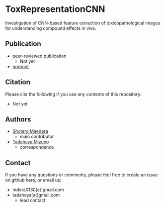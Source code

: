 # ToxRepresentationCNN
Investigation of CNN-based feature extraction of toxicopathological images for understanding compound effects in vivo.  

## Publication
- peer-reviewed publication  
    - Not yet  
- [preprint](https://www.biorxiv.org/content/10.1101/2023.07.23.550191v1)  

## Citation
Please cite the following if you use any contents of this repository.  
- Not yet  

## Authors
- [Shotaro Maedera](https://github.com/ShotaroMaedera)  
    - main contributor  
- [Tadahaya Mizuno](https://github.com/tadahayamiz)  
    - correspondence  

## Contact
If you have any questions or comments, please feel free to create an issue on github here, or email us:  
- mdera0130[at]gmail.com  
- tadahaya[at]gmail.com  
    - lead contact  